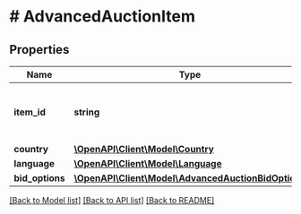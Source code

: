 # # AdvancedAuctionItem

## Properties

Name | Type | Description | Notes
------------ | ------------- | ------------- | -------------
**item_id** | **string** | The catalog retail item id in the merchant namespace |
**country** | [**\OpenAPI\Client\Model\Country**](Country.md) |  |
**language** | [**\OpenAPI\Client\Model\Language**](Language.md) |  |
**bid_options** | [**\OpenAPI\Client\Model\AdvancedAuctionBidOptions**](AdvancedAuctionBidOptions.md) |  |

[[Back to Model list]](../../README.md#models) [[Back to API list]](../../README.md#endpoints) [[Back to README]](../../README.md)
